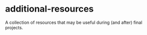 # additional-resources
A collection of resources that may be useful during (and after) final projects.
